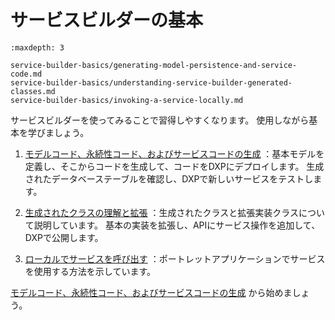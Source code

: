 # サービスビルダーの基本

```{toctree}
:maxdepth: 3

service-builder-basics/generating-model-persistence-and-service-code.md
service-builder-basics/understanding-service-builder-generated-classes.md
service-builder-basics/invoking-a-service-locally.md
```

サービスビルダーを使ってみることで習得しやすくなります。 使用しながら基本を学びましょう。

1. [モデルコード、永続性コード、およびサービスコードの生成](./service-builder-basics/generating-model-persistence-and-service-code.md) ：基本モデルを定義し、そこからコードを生成して、コードをDXPにデプロイします。  生成されたデータベーステーブルを確認し、DXPで新しいサービスをテストします。

1. [生成されたクラスの理解と拡張](./service-builder-basics/understanding-service-builder-generated-classes.md) ：生成されたクラスと拡張実装クラスについて説明しています。 基本の実装を拡張し、APIにサービス操作を追加して、DXPで公開します。

1. [ローカルでサービスを呼び出す](./service-builder-basics/invoking-a-service-locally.md) ：ポートレットアプリケーションでサービスを使用する方法を示しています。

[モデルコード、永続性コード、およびサービスコードの生成](./service-builder-basics/generating-model-persistence-and-service-code.md) から始めましょう。